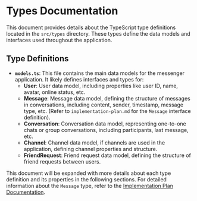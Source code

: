 # Types Documentation

This document provides details about the TypeScript type definitions located in the `src/types` directory. These types define the data models and interfaces used throughout the application.

## Type Definitions

- **`models.ts`**: This file contains the main data models for the messenger application. It likely defines interfaces and types for:
    - **User**: User data model, including properties like user ID, name, avatar, online status, etc.
    - **Message**: Message data model, defining the structure of messages in conversations, including content, sender, timestamp, message type, etc. (Refer to `implementation-plan.md` for the `Message` interface definition).
    - **Conversation**: Conversation data model, representing one-to-one chats or group conversations, including participants, last message, etc.
    - **Channel**: Channel data model, if channels are used in the application, defining channel properties and structure.
    - **FriendRequest**: Friend request data model, defining the structure of friend requests between users.

This document will be expanded with more details about each type definition and its properties in the following sections. For detailed information about the `Message` type, refer to the [Implementation Plan Documentation](./implementation-plan.md).